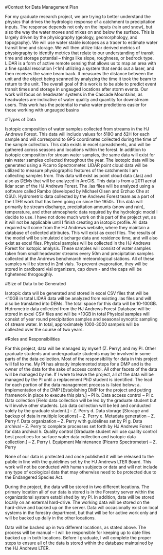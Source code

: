 #Context for Data Management Plan

For my graduate research project, we are trying to better understand the physics that drives the hydrologic response of a catchment to precipitation inputs. The response depends not only on the inputs (rain and snow), but also the way the water moves and mixes on and below the surface. This is largely driven by the physiography (geology, geomorphology, and topography). We will use water stable isotopes as a tracer to estimate water transit time and storage. We will then utilize lidar derived metrics of physiography to identify metrics that relate to our understanding of transit time and storage potential – things like slope, roughness, or bedrock type. LiDAR is a form of active remote sensing that allows us to map an area with a fine spatial resolution (<1m) utilizing a system that sends out a laser, and then receives the same beam back. It measures the distance between the unit and the object being scanned by analyzing the time it took the beam to return to the unit. The overall goal of this work is to be able to predict event transit times and storage in ungauged locations after storm events. Our work will focus on headwater systems in the Cascade Mountains, as headwaters are indicative of water quality and quantity for downstream users. This work has the potential to make water predictions easier for those working with ungauged basins

#Types of Data

Isotopic composition of water samples collected from streams in the HJ Andrews Forest. This data will include values for δ18O and δ2H for each sample and will correspond to GPS coordinates collected during the time of the sample collection. This data exists in excel spreadsheets, and will be gathered across seasons and locations within the forest. In addition to isotopic composition for stream water samples, the same data will exist for rain water samples collected throughout the year. The isotopic data will be generated using a Picarro Spectrometer. 
LIDAR point cloud data will be utilized to measure physiographic features of the catchments I am collecting samples from. This data will exist as point cloud data (.las) and also as DEMs that will be analyzed in ArcGIS. This data is from a 2011 aerial lidar scan of the HJ Andrews Forest. The .las files will be analyzed using a software called Rambo (developed by Michael Olsen and Erzhuo Che at OSU).
Hydrometric data collected by the Andrews Forest team as a part of the LTER work that has been going on since the 1950s. This data will primarily be stream discharge, precipitation amounts (snow and rain), temperature, and other atmospheric data required by the hydrologic model I decide to use. I have not done much work on this part of the project yet, as it will not be applicable until I finish creating an isotopic profile. All data required will come from the HJ Andrews website, where they maintain a database of collected attributes. This will exist as excel files. The results of the model will be simulated discharge data and residence time, and will also exist as excel files. 
Physical samples will be collected in the HJ Andrews Forest for isotopic analysis. These samples will consist of water samples taken from small headwater streams every 50m and precipitation samples collected at the Andrews benchmarch meteorological stations. All of these samples will be stored in 2ml vials. To prevent evaporation, they will be stored in cardboard vial organizers, cap down - and the caps will be tighetened throgoughly.

#Size of Data to be Generated

Isotopic data will be generated and stored in excel CSV files that will be <10GB in total
LIDAR data will be analyzed from existing .las files and will also be translated into DEMs. The total space for this data will be 10-100GB.
Htdrometric data collected from the HJ Andrews Forest Database will be stored in excel CSV files and will be <10GB in total
Physical samples will consist of year round precipitation samples and seasonal synoptic sampling of stream water. In total, approximately 1000-3000 sampels will be collected over the course of two years.

#Roles and Responsibilities 

For this project, data will be managed by myself (Z. Perry) and my PI. Other graduate students and undergraduate students may be involved in some parts of the data collection. Most of the responsibility for data in this project will fall to me. My PI has already implemented steps for a DMP and is the owner of the data for the sake of access control. All other facets of the data will be managed by me. If I were to leave the project, all of the data will be managed by the PI until a replacement PhD student is identified.  The lead for each portion of the data management process is listed below:
a. Implementation of the DMP [Establishing DMP for the project and putting framework in place to execute this plan.] – PI
b. Data access control – PI
c. Data collection [Field data collection will be led by the graduate student but will involve other students. Lab data collection will be led and conducted solely by the graduate student.] – Z. Perry
d. Data storage [Storage and backup of data in multiple locations] – Z. Perry
e. Metadata generation – Z. Perry
f. Data organization – Z. Perry with guidelines set by PI
g. Data archival – Z. Perry to complete processes set forth by HJ Andrews Forest for data archival
h. Quality control [Graduate student will use quality control best practices for surface water data collection and isotopic data collection.] – Z. Perry
i. Equipment Maintenance (Picarro Spectrometer) – Z. Perry

None of our data is protected and once published it will be released to the public in line with the guidelines set by the HJ Andrews LTER Board. This work will not be conducted with human subjects or data and will not include any type of ecological data that may otherwise need to be protected due to the Endangered Species Act. 

During the project, the data will be stored in two different locations. The primary location all of our data is stored is in the Forestry server within the organizational system established by my PI. In addition, data will be stored locally on an external hard-drive. The working data will be stored on the hard-drive and backed up on the server. Data will occasionally exist on local systems in the forestry department, but that will be for active work only and will be backed up daily in the other locations. 

Data will be backed up in two different locations, as stated above. The process will be manual – I will be responsible for keeping up to date files backed up in both locations. Before I graduate, I will complete the proper steps to ensure all of the data is stored within the database maintained by the HJ Andrews LTER. 
